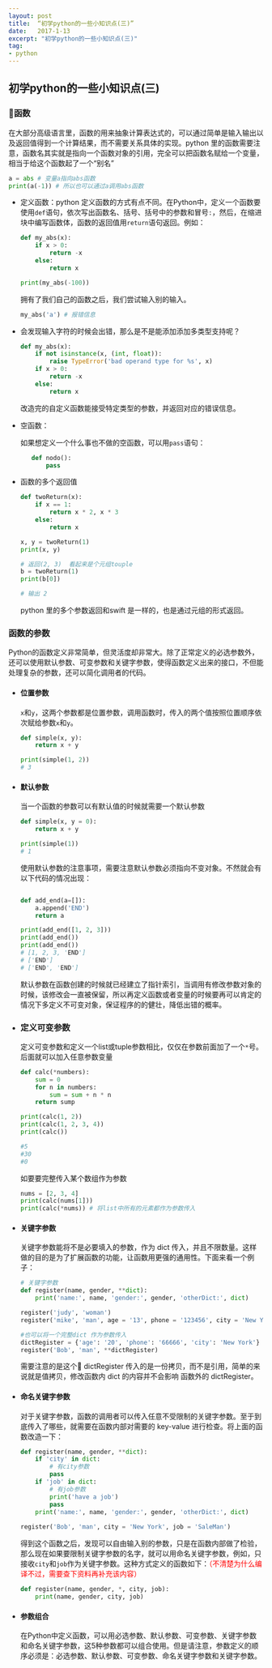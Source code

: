 ```yaml
---
layout: post
title:  “初学python的一些小知识点(三)”
date:   2017-1-13
excerpt: "初学python的一些小知识点(三)"
tag:
- python
---
```


## 初学python的一些小知识点(三)

### 函数

​	在大部分高级语言里，函数的用来抽象计算表达式的，可以通过简单是输入输出以及返回值得到一个计算结果，而不需要关系具体的实现。python 里的函数需要注意，函数名其实就是指向一个函数对象的引用，完全可以把函数名赋给一个变量，相当于给这个函数起了一个“别名”

```python
a = abs # 变量a指向abs函数
print(a(-1)) # 所以也可以通过a调用abs函数
```

- 定义函数：python 定义函数的方式有点不同。在Python中，定义一个函数要使用`def`语句，依次写出函数名、括号、括号中的参数和冒号`:`，然后，在缩进块中编写函数体，函数的返回值用`return`语句返回。例如：

  ```python
  def my_abs(x):
      if x > 0:
          return -x
      else:
          return x

  print(my_abs(-100))
  ```

  拥有了我们自己的函数之后，我们尝试输入别的输入。

  ```python
  my_abs('a') # 报错信息
  ```

- 会发现输入字符的时候会出错，那么是不是能添加添加多类型支持呢？

  ```python
  def my_abs(x):
      if not isinstance(x, (int, float)):
          raise TypeError('bad operand type for %s', x)
      if x > 0:
          return -x
      else:
          return x
  ```

  改造完的自定义函数能接受特定类型的参数，并返回对应的错误信息。

- 空函数：

     如果想定义一个什么事也不做的空函数，可以用`pass`语句：

  ```python
     def nodo():
         pass
  ```

- 函数的多个返回值

  ```python
  def twoReturn(x):
      if x == 1:
          return x * 2, x * 3
      else:
          return x

  x, y = twoReturn(1)
  print(x, y)

  # 返回(2, 3)  看起来是个元组touple
  b = twoReturn(1)
  print(b[0])

  # 输出 2
  ```

  python 里的多个参数返回和swift 是一样的，也是通过元组的形式返回。

### 函数的参数

​	Python的函数定义非常简单，但灵活度却非常大。除了正常定义的必选参数外，还可以使用默认参数、可变参数和关键字参数，使得函数定义出来的接口，不但能处理复杂的参数，还可以简化调用者的代码。

- #### 位置参数

  `x`和`y`，这两个参数都是位置参数，调用函数时，传入的两个值按照位置顺序依次赋给参数`x`和`y`。

  ```python
  def simple(x, y):
      return x + y

  print(simple(1, 2))
  # 3
  ```

- #### 默认参数

  当一个函数的参数可以有默认值的时候就需要一个默认参数

  ```python
  def simple(x, y = 0):
      return x + y

  print(simple(1))
  # 1
  ```

  使用默认参数的注意事项，需要注意默认参数必须指向不变对象。不然就会有以下代码的情况出现：

  ```python

  def add_end(a=[]):
      a.append('END')
      return a

  print(add_end([1, 2, 3]))
  print(add_end())
  print(add_end())
  # [1, 2, 3, 'END']
  # ['END']
  # ['END', 'END']
  ```

  ​	默认参数在函数创建的时候就已经建立了指针索引，当调用有修改参数对象的时候，该修改会一直被保留，所以再定义函数或者变量的时候要再可以肯定的情况下多定义不可变对象，保证程序的的健壮，降低出错的概率。

- ### 定义可变参数

  定义可变参数和定义一个list或tuple参数相比，仅仅在参数前面加了一个`*`号。 后面就可以加入任意参数变量

  ```python
  def calc(*numbers):
      sum = 0
      for n in numbers:
          sum = sum + n * n
      return sump

  print(calc(1, 2))
  print(calc(1, 2, 3, 4))
  print(calc())

  #5
  #30
  #0
  ```

  如要要完整传入某个数组作为参数

  ```python
  nums = [2, 3, 4]
  print(calc(nums[1]))
  print(calc(*nums)) # 将list中所有的元素都作为参数传入
  ```

- #### 关键字参数

  关键字参数能将不是必要填入的参数，作为 dict 传入，并且不限数量。这样做的目的是为了扩展函数的功能，让函数用更强的通用性。下面来看一个例子：

  ```python
  # 关键字参数
  def register(name, gender, **dict):
      print('name:', name, 'gender:', gender, 'otherDict:', dict)

  register('judy', 'woman')
  register('mike', 'man', age = '13', phone = '123456', city = 'New York')

  #也可以将一个完整dict 作为参数传入
  dictRegister = {'age': '20', 'phone': '66666', 'city': 'New York'}
  register('Bob', 'man', **dictRegister)
  ```

  需要注意的是这个 dictRegister 传入的是一份拷贝，而不是引用，简单的来说就是值拷贝，修改函数内 dict 的内容并不会影响 函数外的 dictRegister。

- #### 命名关键字参数

  对于关键字参数，函数的调用者可以传入任意不受限制的关键字参数。至于到底传入了哪些，就需要在函数内部对需要的 key-value 进行检查。将上面的函数改造一下：

  ```python
  def register(name, gender, **dict):
      if 'city' in dict:
          # 有city参数
          pass
      if 'job' in dict:
          # 有job参数
          print('have a job')
          pass
      print('name:', name, 'gender:', gender, 'otherDict:', dict)
      
  register('Bob', 'man', city = 'New York', job = 'SaleMan')
  ```

  得到这个函数之后，发现可以自由输入别的参数，只是在函数内部做了检验，那么现在如果要限制关键字参数的名字，就可以用命名关键字参数，例如，只接收`city`和`job`作为关键字参数。这种方式定义的函数如下：<font color='red'>（不清楚为什么编译不过，需要查下资料再补充该内容）</font>

  ```python
  def register(name, gender, *, city, job):
      print(name, gender, city, job)
  ```

- #### 参数组合

  在Python中定义函数，可以用必选参数、默认参数、可变参数、关键字参数和命名关键字参数，这5种参数都可以组合使用。但是请注意，参数定义的顺序必须是：必选参数、默认参数、可变参数、命名关键字参数和关键字参数。
